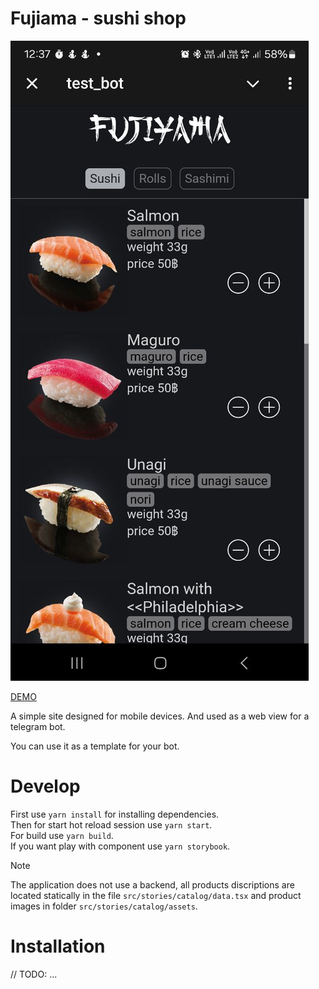 # Fujiama - sushi shop

![Preview](./preview.jpg)

[DEMO](https://t.me/t123123mk12m3k213_bot)

A simple site designed for mobile devices. And used as a web view for a telegram bot.

You can use it as a template for your bot.

# Develop

First use `yarn install` for installing dependencies.\
Then for start hot reload session use `yarn start`.\
For build use `yarn build`.\
If you want play with component use `yarn storybook`.

> [!NOTE]
> The application does not use a backend, all products discriptions are located statically in the file `src/stories/catalog/data.tsx` and product images in folder `src/stories/catalog/assets`.

# Installation

// TODO: ...
